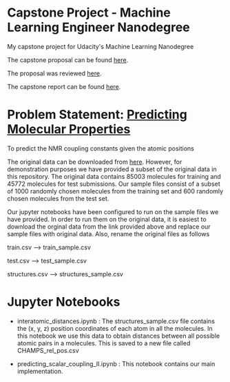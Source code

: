 # Capstone Project - Machine Learning Engineer Nanodegree
My capstone project for Udacity's Machine Learning Nanodegree

The capstone proposal can be found [here](https://github.com/praritagarwal/udacity-mlnd/blob/master/Capstone%20project/Proposal.pdf).

The proposal was reviewed [here](https://review.udacity.com/#!/reviews/1904389).

The capstone report can be found [here](https://github.com/praritagarwal/udacity-mlnd/blob/master/Capstone%20project/Report.pdf).

# Problem Statement: [Predicting Molecular Properties](https://www.kaggle.com/c/champs-scalar-coupling)
To predict the NMR coupling constants given the atomic positions 

The original data can be downloaded from [here](https://www.kaggle.com/c/champs-scalar-coupling/data). However, for demonstration purposes we have provided a subset of the original data in this repository. The original data contains 85003 molecules for training and 45772 molecules for test submissions. Our sample files consist of a subset of 1000 randomly chosen molecules from the training set and 600 randomly chosen molecules from the test set.

Our jupyter notebooks have been configured to run on the sample files we have provided. In order to run them on the original data, it is easiest to download the orginal data from the link provided above and replace our sample files with original data. Also, rename the original files as follows

train.csv --> train_sample.csv

test.csv  --> test_sample.csv

structures.csv --> structures_sample.csv

# Jupyter Notebooks 

- interatomic_distances.ipynb : The structures_sample.csv file contains the (x, y, z) position coordinates of each atom in all the molecules. In this notebook we use this data to obtain distances between all possible atomic pairs in a molecules. This is saved to a new file called  CHAMPS_rel_pos.csv

- predicting_scalar_coupling_II.ipynb : This notebook contains our main implementation. 

